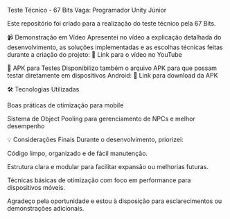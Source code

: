 Teste Técnico - 67 Bits
Vaga: Programador Unity Júnior

Este repositório foi criado para a realização do teste técnico pela 67 Bits.

📹 Demonstração em Vídeo
Apresentei no vídeo a explicação detalhada do desenvolvimento, as soluções implementadas e as escolhas técnicas feitas durante a criação do projeto:
🔗 Link para o vídeo no YouTube

📲 APK para Testes
Disponibilizo também o arquivo APK para que possam testar diretamente em dispositivos Android:
🔗 Link para download da APK

🛠️ Tecnologias Utilizadas

Boas práticas de otimização para mobile

Sistema de Object Pooling para gerenciamento de NPCs e melhor desempenho

💡 Considerações Finais
Durante o desenvolvimento, priorizei:

Código limpo, organizado e de fácil manutenção.

Estrutura clara e modular para facilitar expansão ou melhorias futuras.

Técnicas básicas de otimização com foco em performance para dispositivos móveis.

Agradeço pela oportunidade e estou à disposição para esclarecimentos ou demonstrações adicionais.
